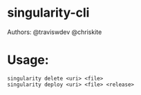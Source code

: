# singularity-cli
Authors: 
    @traviswdev
    @chriskite
# Usage:
    singularity delete <uri> <file>
    singularity deploy <uri> <file> <release>
